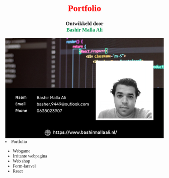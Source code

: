 <html lang="en">
<head>
  <meta charset="utf-8">
  <meta name="viewport" content="width=device-width, initial-scale=1">
  <meta name="description" content="">
  <meta name="author" content="Bashir Malla Ali">


  <!-- CSS FILES -->

  <link href="css/mijn-style.css](https://cdn.jsdelivr.net/npm/bootstrap@5.3.2/dist/css/bootstrap.min.css" rel="stylesheet">

</head>

<body>

<div style="font-family: 'Merienda One'">
<div style="text-align: center; ">
<h1 style="color: red; text-align: center;">Portfolio</h1>

<h3>Ontwikkeld door <br> <span style="color: #0f9d58">Bashir Malla Ali </span></h3>
</div>  
<img src="card-id.png">
<li>Portfolio</li>
<ul>
<li>Webgame</li>
<li>Irritante webpagina</li>
<li>Web shop</li>
<li>Form-laravel</li>
<li>React</li>


</ul>
</div>



</body>
</html>
